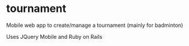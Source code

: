 tournament
==========

Mobile web app to create/manage a tournament (mainly for badminton)

Uses JQuery Mobile and Ruby on Rails
